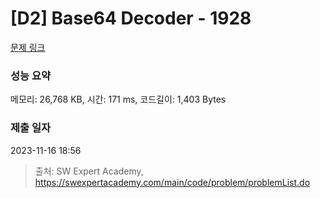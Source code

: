 # [D2] Base64 Decoder - 1928 

[문제 링크](https://swexpertacademy.com/main/code/problem/problemDetail.do?contestProbId=AV5PR4DKAG0DFAUq) 

### 성능 요약

메모리: 26,768 KB, 시간: 171 ms, 코드길이: 1,403 Bytes

### 제출 일자

2023-11-16 18:56



> 출처: SW Expert Academy, https://swexpertacademy.com/main/code/problem/problemList.do